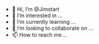 - 👋 Hi, I’m @Jimstart
- 👀 I’m interested in ...
- 🌱 I’m currently learning ...
- 💞️ I’m looking to collaborate on ...
- 📫 How to reach me ...

<!---
Jimstart/Jimstart is a ✨ special ✨ repository because its `README.md` (this file) appears on your GitHub profile.
You can click the Preview link to take a look at your changes.
--->
